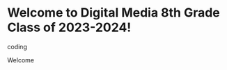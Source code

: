 # Welcome to Digital Media 8th Grade Class of 2023-2024!
coding
<!DOCTYPE html>
<html>
  <Head>
    Welcome
  </Head>
</html>
